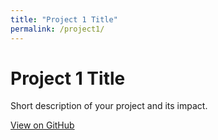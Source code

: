 ```yaml
---
title: "Project 1 Title"
permalink: /project1/
---
```


# Project 1 Title

Short description of your project and its impact.

[View on GitHub](https://github.com/MarkThackham/project1)